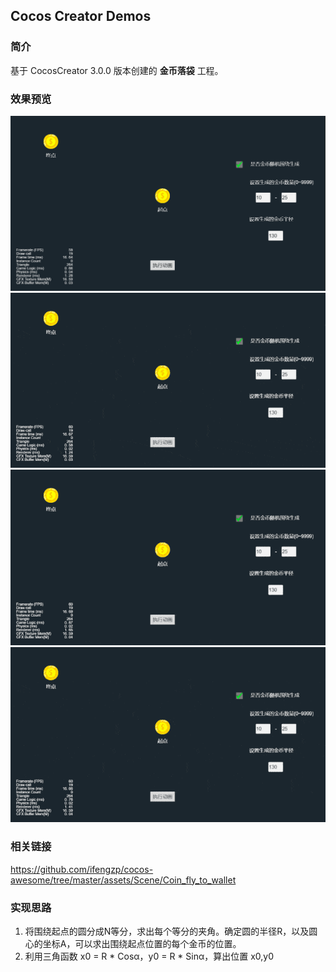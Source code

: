 ## Cocos Creator Demos

### 简介
基于 CocosCreator 3.0.0 版本创建的 **金币落袋** 工程。

### 效果预览
![image](../../gif/202201/2022012021.gif)
![image](../../gif/202201/2022012022.gif)
![image](../../gif/202201/2022012023.gif)
![image](../../gif/202201/2022012024.gif)

### 相关链接
https://github.com/ifengzp/cocos-awesome/tree/master/assets/Scene/Coin_fly_to_wallet

### 实现思路
1. 将围绕起点的圆分成N等分，求出每个等分的夹角。确定圆的半径R，以及圆心的坐标A，可以求出围绕起点位置的每个金币的位置。
2. 利用三角函数 x0 = R * Cosα，y0 = R * Sinα，算出位置 x0,y0